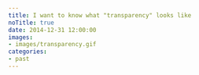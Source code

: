 ```yaml
---
title: I want to know what "transparency" looks like
noTitle: true
date: 2014-12-31 12:00:00
images:
- images/transparency.gif
categories:
- past
---
```

